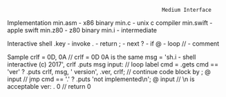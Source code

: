 
                                                      Medium Interface
Implementation
  min.asm - x86 binary
  min.c - unix c compiler
  min.swift - apple swift
  min.z80 - z80 binary
  min.i - intermediate

Interactive shell
  .key - invoke
  . - return
  ; - next
  ? - if
  @ - loop
  // - comment

Sample
  crlf = 0D, 0A // crlf = 0D 0A is the same
  msg = 'sh.i - shell interactive (c) 2017', crlf
  .puts msg
  input:      // loop label
  cmd = .gets
  cmd == 'ver' ? .puts crlf, msg, ' version', .ver, crlf; // continue code block by ;
    @ input // jmp
  cmd == '.' ? .puts 'not implemented\n'; @ input // \n is acceptable
  ver:  . 0 // return 0
